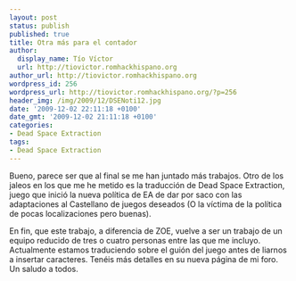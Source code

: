 ```yaml
---
layout: post
status: publish
published: true
title: Otra más para el contador
author:
  display_name: Tío Víctor
  url: http://tiovictor.romhackhispano.org
author_url: http://tiovictor.romhackhispano.org
wordpress_id: 256
wordpress_url: http://tiovictor.romhackhispano.org/?p=256
header_img: /img/2009/12/DSENoti12.jpg
date: '2009-12-02 22:11:18 +0100'
date_gmt: '2009-12-02 21:11:18 +0100'
categories:
- Dead Space Extraction
tags:
- Dead Space Extraction
---
```

Bueno, parece ser que al final se me han juntado más trabajos. Otro de los 
jaleos en los que me he metido es la traducción de Dead Space Extraction, 
juego que inició la nueva política de EA de dar por saco con las adaptaciones 
al Castellano de juegos deseados (O la víctima de la política de pocas 
localizaciones pero buenas).

En fin, que este trabajo, a diferencia de ZOE, vuelve a ser un trabajo de un 
equipo reducido de tres o cuatro personas entre las que me incluyo. Actualmente 
estamos traduciendo sobre el guión del juego antes de liarnos a insertar 
caracteres. Tenéis más detalles en su nueva página de mi foro. Un saludo a todos.
